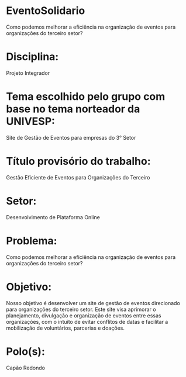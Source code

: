 # EventoSolidario
Como podemos melhorar a eficiência na organização de eventos para organizações do terceiro setor?
# Disciplina:
Projeto Integrador
# Tema escolhido pelo grupo com base no tema norteador da UNIVESP:	
Site de Gestão de Eventos para empresas do 3° Setor
# Título provisório do trabalho:	
Gestão Eficiente de Eventos para Organizações do Terceiro 
# Setor: 
Desenvolvimento de Plataforma Online

# Problema:
Como podemos melhorar a eficiência na organização de eventos para organizações do terceiro setor?
# Objetivo:
Nosso objetivo é desenvolver um site de gestão de eventos direcionado para organizações do terceiro setor. Este site visa aprimorar o planejamento, divulgação e organização de eventos entre essas organizações, com o intuito de evitar conflitos de datas e facilitar a mobilização de voluntários, parcerias e doações.
# Polo(s):
Capão Redondo


